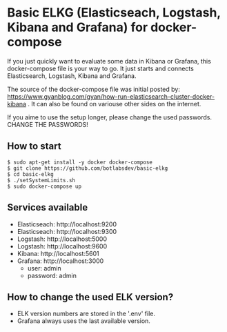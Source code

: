 # Basic ELKG (Elasticseach, Logstash, Kibana and Grafana) for docker-compose

If you just quickly want to evaluate some data in Kibana or Grafana, this docker-compose file is your way to go.
It just starts and connects Elasticsearch, Logstash, Kibana and Grafana.

The source of the docker-compose file was initial posted by: https://www.gyanblog.com/gyan/how-run-elasticsearch-cluster-docker-kibana . It can also be found on variouse other sides on the internet.

If you aime to use the setup longer, please change the used passwords. CHANGE THE
PASSWORDS!

## How to start

```
$ sudo apt-get install -y docker docker-compose
$ git clone https://github.com/botlabsdev/basic-elkg
$ cd basic-elkg
$ ./setSystemLimits.sh
$ sudo docker-compose up
```

## Services available

* Elasticseach: http://localhost:9200
* Elasticseach: http://localhost:9300
* Logstash: http://localhost:5000
* Logstash: http://localhost:9600
* Kibana: http://localhost:5601
* Grafana: http://localhost:3000
  * user: admin
  * password: admin

## How to change the used ELK version? 

* ELK version numbers are stored in the '.env' file.
* Grafana always uses the last available version.
